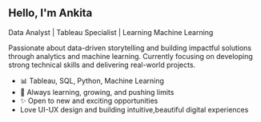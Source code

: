 ##  Hello, I'm Ankita

 Data Analyst | Tableau Specialist | Learning Machine Learning

Passionate about data-driven storytelling and building impactful solutions through analytics and machine learning. Currently focusing on developing strong technical skills and delivering real-world projects.

- 📊 Tableau, SQL, Python, Machine Learning
- 🧠 Always learning, growing, and pushing limits
- ✨ Open to new and exciting opportunities
- Love UI-UX design and building intuitive,beautiful digital experiences 

